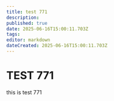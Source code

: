```yaml
---
title: test 771
description: 
published: true
date: 2025-06-16T15:00:11.703Z
tags: 
editor: markdown
dateCreated: 2025-06-16T15:00:11.703Z
---
```


# TEST 771
this is test 771
